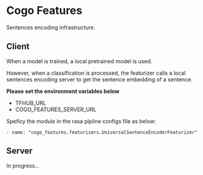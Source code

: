 # Cogo Features
Sentences encoding infrastructure.

## Client
When a model is trained, a local pretrained model is used.

However, when a classification is processed, the featurizer calls a local sentences encoding server to get the sentence embedding of a sentence.

**Please set the environment variables below** 

- TFHUB_URL
- COGO\_FEATURES\_SERVER_URL

Speficy the module in the rasa pipline configs file as below:

```
- name: "cogo_features.featurizers.UniversalSentenceEncoderFeaturizer"
```

## Server
In progress...
